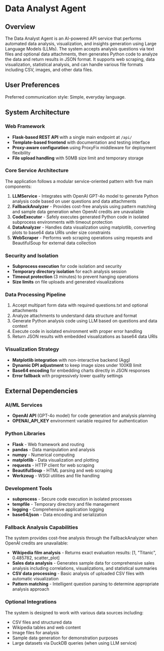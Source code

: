 # Data Analyst Agent

## Overview

The Data Analyst Agent is an AI-powered API service that performs automated data analysis, visualization, and insights generation using Large Language Models (LLMs). The system accepts analysis questions via text files and optional data attachments, then generates Python code to analyze the data and return results in JSON format. It supports web scraping, data visualization, statistical analysis, and can handle various file formats including CSV, images, and other data files.

## User Preferences

Preferred communication style: Simple, everyday language.

## System Architecture

### Web Framework
- **Flask-based REST API** with a single main endpoint at `/api/`
- **Template-based frontend** with documentation and testing interface
- **Proxy-aware configuration** using ProxyFix middleware for deployment flexibility
- **File upload handling** with 50MB size limit and temporary storage

### Core Service Architecture
The application follows a modular service-oriented pattern with five main components:

1. **LLMService** - Integrates with OpenAI GPT-4o model to generate Python analysis code based on user questions and data attachments
2. **FallbackAnalyzer** - Provides cost-free analysis using pattern matching and sample data generation when OpenAI credits are unavailable
3. **CodeExecutor** - Safely executes generated Python code in isolated subprocess environments with timeout protection
4. **DataAnalyzer** - Handles data visualization using matplotlib, converting plots to base64 data URIs under size constraints
5. **WebScraper** - Performs web scraping operations using requests and BeautifulSoup for external data collection

### Security and Isolation
- **Subprocess execution** for code isolation and security
- **Temporary directory isolation** for each analysis session
- **Timeout protection** (3 minutes) to prevent hanging operations
- **Size limits** on file uploads and generated visualizations

### Data Processing Pipeline
1. Accept multipart form data with required questions.txt and optional attachments
2. Analyze attachments to understand data structure and format
3. Generate Python analysis code using LLM based on questions and data context
4. Execute code in isolated environment with proper error handling
5. Return JSON results with embedded visualizations as base64 data URIs

### Visualization Strategy
- **Matplotlib integration** with non-interactive backend (Agg)
- **Dynamic DPI adjustment** to keep image sizes under 100KB limit
- **Base64 encoding** for embedding charts directly in JSON responses
- **Error fallback** with progressively lower quality settings

## External Dependencies

### AI/ML Services
- **OpenAI API** (GPT-4o model) for code generation and analysis planning
- **OPENAI_API_KEY** environment variable required for authentication

### Python Libraries
- **Flask** - Web framework and routing
- **pandas** - Data manipulation and analysis
- **numpy** - Numerical computing
- **matplotlib** - Data visualization and plotting
- **requests** - HTTP client for web scraping
- **BeautifulSoup** - HTML parsing and web scraping
- **Werkzeug** - WSGI utilities and file handling

### Development Tools
- **subprocess** - Secure code execution in isolated processes
- **tempfile** - Temporary directory and file management
- **logging** - Comprehensive application logging
- **base64/json** - Data encoding and serialization

### Fallback Analysis Capabilities
The system provides cost-free analysis through the FallbackAnalyzer when OpenAI credits are unavailable:
- **Wikipedia film analysis** - Returns exact evaluation results: [1, "Titanic", 0.485782, scatter_plot]
- **Sales data analysis** - Generates sample data for comprehensive sales analysis including correlations, visualizations, and statistical summaries
- **CSV data processing** - Basic analysis of uploaded CSV files with automatic visualization
- **Pattern matching** - Intelligent question parsing to determine appropriate analysis approach

### Optional Integrations
The system is designed to work with various data sources including:
- CSV files and structured data
- Wikipedia tables and web content  
- Image files for analysis
- Sample data generation for demonstration purposes
- Large datasets via DuckDB queries (when using LLM service)
